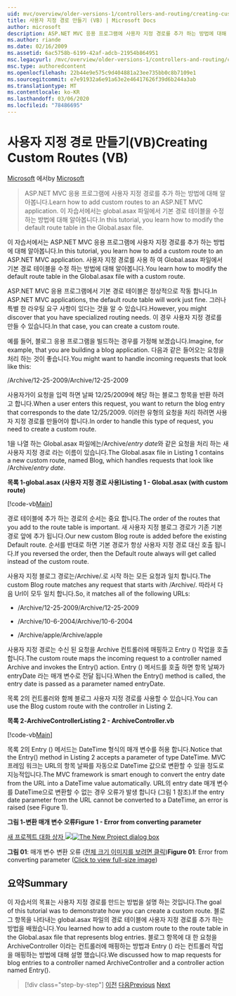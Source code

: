 ```yaml
---
uid: mvc/overview/older-versions-1/controllers-and-routing/creating-custom-routes-vb
title: 사용자 지정 경로 만들기 (VB) | Microsoft Docs
author: microsoft
description: ASP.NET MVC 응용 프로그램에 사용자 지정 경로를 추가 하는 방법에 대해 알아봅니다. 이 자습서에서는 global.asax 파일에서 기본 경로 테이블을 수정 하는 방법에 대해 알아봅니다.
ms.author: riande
ms.date: 02/16/2009
ms.assetid: 6ac5758b-6199-42af-adcb-21954b864951
msc.legacyurl: /mvc/overview/older-versions-1/controllers-and-routing/creating-custom-routes-vb
msc.type: authoredcontent
ms.openlocfilehash: 22b44e9e575c9d404881a23ee735bb0c8b7109e1
ms.sourcegitcommit: e7e91932a6e91a63e2e46417626f39d6b244a3ab
ms.translationtype: MT
ms.contentlocale: ko-KR
ms.lasthandoff: 03/06/2020
ms.locfileid: "78486695"
---
```

# <a name="creating-custom-routes-vb"></a><span data-ttu-id="0b9e7-104">사용자 지정 경로 만들기(VB)</span><span class="sxs-lookup"><span data-stu-id="0b9e7-104">Creating Custom Routes (VB)</span></span>

<span data-ttu-id="0b9e7-105">[Microsoft](https://github.com/microsoft) 에서</span><span class="sxs-lookup"><span data-stu-id="0b9e7-105">by [Microsoft](https://github.com/microsoft)</span></span>

> <span data-ttu-id="0b9e7-106">ASP.NET MVC 응용 프로그램에 사용자 지정 경로를 추가 하는 방법에 대해 알아봅니다.</span><span class="sxs-lookup"><span data-stu-id="0b9e7-106">Learn how to add custom routes to an ASP.NET MVC application.</span></span> <span data-ttu-id="0b9e7-107">이 자습서에서는 global.asax 파일에서 기본 경로 테이블을 수정 하는 방법에 대해 알아봅니다.</span><span class="sxs-lookup"><span data-stu-id="0b9e7-107">In this tutorial, you learn how to modify the default route table in the Global.asax file.</span></span>

<span data-ttu-id="0b9e7-108">이 자습서에서는 ASP.NET MVC 응용 프로그램에 사용자 지정 경로를 추가 하는 방법에 대해 알아봅니다.</span><span class="sxs-lookup"><span data-stu-id="0b9e7-108">In this tutorial, you learn how to add a custom route to an ASP.NET MVC application.</span></span> <span data-ttu-id="0b9e7-109">사용자 지정 경로를 사용 하 여 Global.asax 파일에서 기본 경로 테이블을 수정 하는 방법에 대해 알아봅니다.</span><span class="sxs-lookup"><span data-stu-id="0b9e7-109">You learn how to modify the default route table in the Global.asax file with a custom route.</span></span>

<span data-ttu-id="0b9e7-110">ASP.NET MVC 응용 프로그램에서 기본 경로 테이블은 정상적으로 작동 합니다.</span><span class="sxs-lookup"><span data-stu-id="0b9e7-110">In ASP.NET MVC applications, the default route table will work just fine.</span></span> <span data-ttu-id="0b9e7-111">그러나 특별 한 라우팅 요구 사항이 있다는 것을 알 수 있습니다.</span><span class="sxs-lookup"><span data-stu-id="0b9e7-111">However, you might discover that you have specialized routing needs.</span></span> <span data-ttu-id="0b9e7-112">이 경우 사용자 지정 경로를 만들 수 있습니다.</span><span class="sxs-lookup"><span data-stu-id="0b9e7-112">In that case, you can create a custom route.</span></span>

<span data-ttu-id="0b9e7-113">예를 들어, 블로그 응용 프로그램을 빌드하는 경우를 가정해 보겠습니다.</span><span class="sxs-lookup"><span data-stu-id="0b9e7-113">Imagine, for example, that you are building a blog application.</span></span> <span data-ttu-id="0b9e7-114">다음과 같은 들어오는 요청을 처리 하는 것이 좋습니다.</span><span class="sxs-lookup"><span data-stu-id="0b9e7-114">You might want to handle incoming requests that look like this:</span></span>

<span data-ttu-id="0b9e7-115">/Archive/12-25-2009</span><span class="sxs-lookup"><span data-stu-id="0b9e7-115">/Archive/12-25-2009</span></span>

<span data-ttu-id="0b9e7-116">사용자가이 요청을 입력 하면 날짜 12/25/2009에 해당 하는 블로그 항목을 반환 하려고 합니다.</span><span class="sxs-lookup"><span data-stu-id="0b9e7-116">When a user enters this request, you want to return the blog entry that corresponds to the date 12/25/2009.</span></span> <span data-ttu-id="0b9e7-117">이러한 유형의 요청을 처리 하려면 사용자 지정 경로를 만들어야 합니다.</span><span class="sxs-lookup"><span data-stu-id="0b9e7-117">In order to handle this type of request, you need to create a custom route.</span></span>

<span data-ttu-id="0b9e7-118">1을 나열 하는 Global.asax 파일에는/Archive/*entry date*와 같은 요청을 처리 하는 새 사용자 지정 경로 라는 이름이 있습니다.</span><span class="sxs-lookup"><span data-stu-id="0b9e7-118">The Global.asax file in Listing 1 contains a new custom route, named Blog, which handles requests that look like /Archive/*entry date*.</span></span>

<span data-ttu-id="0b9e7-119">**목록 1-global.asax (사용자 지정 경로 사용)**</span><span class="sxs-lookup"><span data-stu-id="0b9e7-119">**Listing 1 - Global.asax (with custom route)**</span></span>

[!code-vb[Main](creating-custom-routes-vb/samples/sample1.vb)]

<span data-ttu-id="0b9e7-120">경로 테이블에 추가 하는 경로의 순서는 중요 합니다.</span><span class="sxs-lookup"><span data-stu-id="0b9e7-120">The order of the routes that you add to the route table is important.</span></span> <span data-ttu-id="0b9e7-121">새 사용자 지정 블로그 경로가 기존 기본 경로 앞에 추가 됩니다.</span><span class="sxs-lookup"><span data-stu-id="0b9e7-121">Our new custom Blog route is added before the existing Default route.</span></span> <span data-ttu-id="0b9e7-122">순서를 반대로 하면 기본 경로가 항상 사용자 지정 경로 대신 호출 됩니다.</span><span class="sxs-lookup"><span data-stu-id="0b9e7-122">If you reversed the order, then the Default route always will get called instead of the custom route.</span></span>

<span data-ttu-id="0b9e7-123">사용자 지정 블로그 경로는/Archive/.로 시작 하는 모든 요청과 일치 합니다.</span><span class="sxs-lookup"><span data-stu-id="0b9e7-123">The custom Blog route matches any request that starts with /Archive/.</span></span> <span data-ttu-id="0b9e7-124">따라서 다음 Url이 모두 일치 합니다.</span><span class="sxs-lookup"><span data-stu-id="0b9e7-124">So, it matches all of the following URLs:</span></span>

- <span data-ttu-id="0b9e7-125">/Archive/12-25-2009</span><span class="sxs-lookup"><span data-stu-id="0b9e7-125">/Archive/12-25-2009</span></span>

- <span data-ttu-id="0b9e7-126">/Archive/10-6-2004</span><span class="sxs-lookup"><span data-stu-id="0b9e7-126">/Archive/10-6-2004</span></span>

- <span data-ttu-id="0b9e7-127">/Archive/apple</span><span class="sxs-lookup"><span data-stu-id="0b9e7-127">/Archive/apple</span></span>

<span data-ttu-id="0b9e7-128">사용자 지정 경로는 수신 된 요청을 Archive 컨트롤러에 매핑하고 Entry () 작업을 호출 합니다.</span><span class="sxs-lookup"><span data-stu-id="0b9e7-128">The custom route maps the incoming request to a controller named Archive and invokes the Entry() action.</span></span> <span data-ttu-id="0b9e7-129">Entry () 메서드를 호출 하면 항목 날짜가 entryDate 라는 매개 변수로 전달 됩니다.</span><span class="sxs-lookup"><span data-stu-id="0b9e7-129">When the Entry() method is called, the entry date is passed as a parameter named entryDate.</span></span>

<span data-ttu-id="0b9e7-130">목록 2의 컨트롤러와 함께 블로그 사용자 지정 경로를 사용할 수 있습니다.</span><span class="sxs-lookup"><span data-stu-id="0b9e7-130">You can use the Blog custom route with the controller in Listing 2.</span></span>

<span data-ttu-id="0b9e7-131">**목록 2-ArchiveController**</span><span class="sxs-lookup"><span data-stu-id="0b9e7-131">**Listing 2 - ArchiveController.vb**</span></span>

[!code-vb[Main](creating-custom-routes-vb/samples/sample2.vb)]

<span data-ttu-id="0b9e7-132">목록 2의 Entry () 메서드는 DateTime 형식의 매개 변수를 허용 합니다.</span><span class="sxs-lookup"><span data-stu-id="0b9e7-132">Notice that the Entry() method in Listing 2 accepts a parameter of type DateTime.</span></span> <span data-ttu-id="0b9e7-133">MVC 프레임 워크는 URL의 항목 날짜를 자동으로 DateTime 값으로 변환할 수 있을 정도로 지능적입니다.</span><span class="sxs-lookup"><span data-stu-id="0b9e7-133">The MVC framework is smart enough to convert the entry date from the URL into a DateTime value automatically.</span></span> <span data-ttu-id="0b9e7-134">URL의 entry date 매개 변수를 DateTime으로 변환할 수 없는 경우 오류가 발생 합니다 (그림 1 참조).</span><span class="sxs-lookup"><span data-stu-id="0b9e7-134">If the entry date parameter from the URL cannot be converted to a DateTime, an error is raised (see Figure 1).</span></span>

<span data-ttu-id="0b9e7-135">**그림 1-변환 매개 변수 오류**</span><span class="sxs-lookup"><span data-stu-id="0b9e7-135">**Figure 1 - Error from converting parameter**</span></span>

<span data-ttu-id="0b9e7-136">[새 프로젝트 대화 상자 ![](creating-custom-routes-vb/_static/image1.jpg)](creating-custom-routes-vb/_static/image1.png)</span><span class="sxs-lookup"><span data-stu-id="0b9e7-136">[![The New Project dialog box](creating-custom-routes-vb/_static/image1.jpg)](creating-custom-routes-vb/_static/image1.png)</span></span>

<span data-ttu-id="0b9e7-137">**그림 01**: 매개 변수 변환 오류 ([전체 크기 이미지를 보려면 클릭](creating-custom-routes-vb/_static/image2.png))</span><span class="sxs-lookup"><span data-stu-id="0b9e7-137">**Figure 01**: Error from converting parameter ([Click to view full-size image](creating-custom-routes-vb/_static/image2.png))</span></span>

## <a name="summary"></a><span data-ttu-id="0b9e7-138">요약</span><span class="sxs-lookup"><span data-stu-id="0b9e7-138">Summary</span></span>

<span data-ttu-id="0b9e7-139">이 자습서의 목표는 사용자 지정 경로를 만드는 방법을 설명 하는 것입니다.</span><span class="sxs-lookup"><span data-stu-id="0b9e7-139">The goal of this tutorial was to demonstrate how you can create a custom route.</span></span> <span data-ttu-id="0b9e7-140">블로그 항목을 나타내는 global.asax 파일의 경로 테이블에 사용자 지정 경로를 추가 하는 방법을 배웠습니다.</span><span class="sxs-lookup"><span data-stu-id="0b9e7-140">You learned how to add a custom route to the route table in the Global.asax file that represents blog entries.</span></span> <span data-ttu-id="0b9e7-141">블로그 항목에 대 한 요청을 ArchiveController 이라는 컨트롤러에 매핑하는 방법과 Entry () 라는 컨트롤러 작업을 매핑하는 방법에 대해 설명 했습니다.</span><span class="sxs-lookup"><span data-stu-id="0b9e7-141">We discussed how to map requests for blog entries to a controller named ArchiveController and a controller action named Entry().</span></span>

> [!div class="step-by-step"]
> <span data-ttu-id="0b9e7-142">[이전](asp-net-mvc-controller-overview-vb.md)
> [다음](creating-a-route-constraint-vb.md)</span><span class="sxs-lookup"><span data-stu-id="0b9e7-142">[Previous](asp-net-mvc-controller-overview-vb.md)
[Next](creating-a-route-constraint-vb.md)</span></span>
